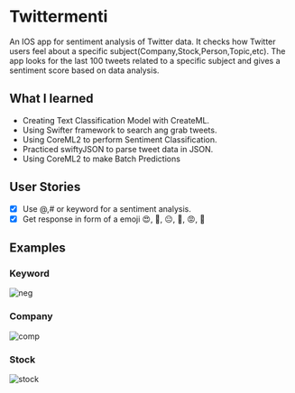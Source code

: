 #  Twittermenti

An IOS app for sentiment analysis of Twitter data. It checks how Twitter users feel about a specific subject(Company,Stock,Person,Topic,etc).
The app looks for the last 100 tweets related to a specific subject and gives a sentiment score based on data analysis.



## What I learned
* Creating Text Classification Model with CreateML.
* Using Swifter framework to search ang grab tweets.
* Using CoreML2 to perform Sentiment Classification.
* Practiced swiftyJSON to parse tweet data in JSON.
* Using CoreML2 to make Batch Predictions

## User Stories

- [x] Use @,# or keyword for a sentiment analysis.
- [x] Get response in form of a emoji 😍, 🙂, 😐, 🙁, 😡, 🤮

## Examples

### Keyword
![neg](https://user-images.githubusercontent.com/73111863/188332087-cb34f447-2038-4d47-8739-34db703be25e.gif)
### Company
![comp](https://user-images.githubusercontent.com/73111863/188332089-eabc2ff1-5ddd-48c0-8195-a1d71835099e.gif)
### Stock
![stock](https://user-images.githubusercontent.com/73111863/188332092-56178728-75f7-4ff0-a71e-2f16ec6c6ccf.gif)
